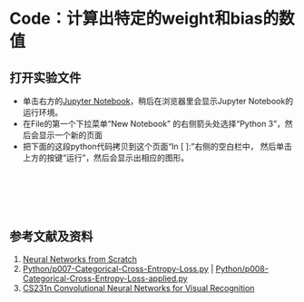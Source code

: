 # Code：计算出特定的weight和bias的数值

## 打开实验文件

- 单击右方的[Jupyter Notebook](https://mybinder.org/v2/gh/ipython/ipython-in-depth/master?filepath=binder/Index.ipynb)，稍后在浏览器里会显示Jupyter Notebook的运行环境。
- 在File的第一个下拉菜单“New Notebook” 的右侧箭头处选择“Python 3”，然后会显示一个新的页面
- 把下面的这段python代码拷贝到这个页面“In [ ]:”右侧的空白栏中， 然后单击上方的按键“运行”，然后会显示出相应的图形。

```python

```

```python

```

```python

```

```python

```

```python

```

```python

```

## 参考文献及资料

1. [Neural Networks from Scratch](https://nnfs.io/)
2. [Python/p007-Categorical-Cross-Entropy-Loss.py](https://github.com/Sentdex/NNfSiX/blob/master/Python/p007-Categorical-Cross-Entropy-Loss.py) | [Python/p008-Categorical-Cross-Entropy-Loss-applied.py](https://github.com/Sentdex/NNfSiX/blob/master/Python/p008-Categorical-Cross-Entropy-Loss-applied.py)
3. [CS231n Convolutional Neural Networks for Visual Recognition](https://cs231n.github.io/neural-networks-case-study/)

